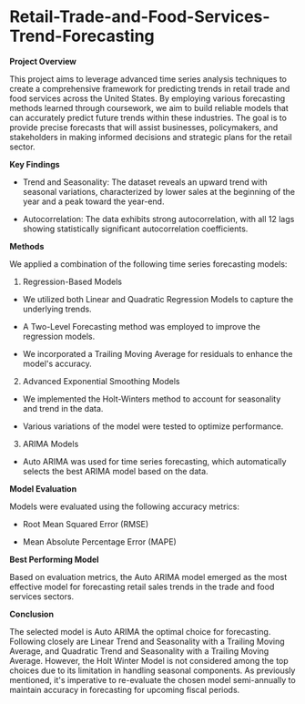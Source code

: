 # Retail-Trade-and-Food-Services-Trend-Forecasting

**Project Overview**

This project aims to leverage advanced time series analysis techniques to create a comprehensive framework for predicting trends in retail trade and food services across the United States. By employing various forecasting methods learned through coursework, we aim to build reliable models that can accurately predict future trends within these industries. The goal is to provide precise forecasts that will assist businesses, policymakers, and stakeholders in making informed decisions and strategic plans for the retail sector.

**Key Findings**
 - Trend and Seasonality: The dataset reveals an upward trend with seasonal variations, characterized by lower sales at the beginning of the year and a peak toward the year-end.

 - Autocorrelation: The data exhibits strong autocorrelation, with all 12 lags showing statistically significant autocorrelation coefficients.

**Methods**

We applied a combination of the following time series forecasting models:

1. Regression-Based Models
 - We utilized both Linear and Quadratic Regression Models to capture the underlying trends.

 - A Two-Level Forecasting method was employed to improve the regression models.

 - We incorporated a Trailing Moving Average for residuals to enhance the model's accuracy.

2. Advanced Exponential Smoothing Models
 - We implemented the Holt-Winters method to account for seasonality and trend in the data.

 - Various variations of the model were tested to optimize performance.

3. ARIMA Models
 - Auto ARIMA was used for time series forecasting, which automatically selects the best ARIMA model based on the data.

**Model Evaluation**

Models were evaluated using the following accuracy metrics:

 - Root Mean Squared Error (RMSE)

- Mean Absolute Percentage Error (MAPE)

**Best Performing Model**

Based on evaluation metrics, the Auto ARIMA model emerged as the most effective model for forecasting retail sales trends in the trade and food services sectors.

**Conclusion**

The selected model is Auto ARIMA the optimal choice for forecasting. Following closely are Linear Trend and Seasonality with a Trailing Moving Average, and Quadratic Trend and Seasonality with a Trailing Moving Average. However, the Holt Winter Model is not considered among the top choices due to its limitation in handling seasonal components. As previously mentioned, it's imperative to re-evaluate the chosen model semi-annually to maintain accuracy in forecasting for upcoming fiscal periods.

